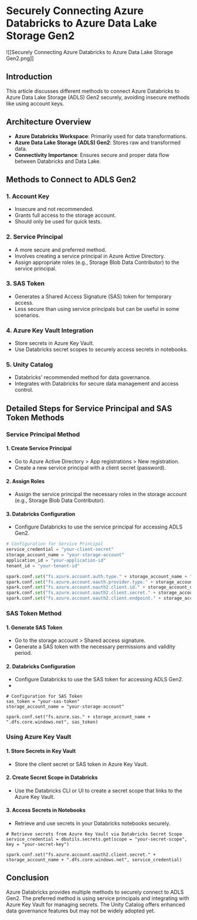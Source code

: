 # Securely Connecting Azure Databricks to Azure Data Lake Storage Gen2
![[Securely Connecting Azure Databricks to Azure Data Lake Storage Gen2.png]]
## Introduction
This article discusses different methods to connect Azure Databricks to Azure Data Lake Storage (ADLS) Gen2 securely, avoiding insecure methods like using account keys.

## Architecture Overview
- **Azure Databricks Workspace**: Primarily used for data transformations.
- **Azure Data Lake Storage (ADLS) Gen2**: Stores raw and transformed data.
- **Connectivity Importance**: Ensures secure and proper data flow between Databricks and Data Lake.

## Methods to Connect to ADLS Gen2

### 1. Account Key
- Insecure and not recommended.
- Grants full access to the storage account.
- Should only be used for quick tests.

### 2. Service Principal
- A more secure and preferred method.
- Involves creating a service principal in Azure Active Directory.
- Assign appropriate roles (e.g., Storage Blob Data Contributor) to the service principal.

### 3. SAS Token
- Generates a Shared Access Signature (SAS) token for temporary access.
- Less secure than using service principals but can be useful in some scenarios.

### 4. Azure Key Vault Integration
- Store secrets in Azure Key Vault.
- Use Databricks secret scopes to securely access secrets in notebooks.

### 5. Unity Catalog
- Databricks' recommended method for data governance.
- Integrates with Databricks for secure data management and access control.

## Detailed Steps for Service Principal and SAS Token Methods

### Service Principal Method

#### 1. Create Service Principal
- Go to Azure Active Directory > App registrations > New registration.
- Create a new service principal with a client secret (password).

#### 2. Assign Roles
- Assign the service principal the necessary roles in the storage account (e.g., Storage Blob Data Contributor).

#### 3. Databricks Configuration
- Configure Databricks to use the service principal for accessing ADLS Gen2.

```python
# Configuration for Service Principal
service_credential = "your-client-secret"
storage_account_name = "your-storage-account"
application_id = "your-application-id"
tenant_id = "your-tenant-id"

spark.conf.set("fs.azure.account.auth.type." + storage_account_name + ".dfs.core.windows.net", "OAuth")
spark.conf.set("fs.azure.account.oauth.provider.type." + storage_account_name + ".dfs.core.windows.net", "org.apache.hadoop.fs.azurebfs.oauth2.ClientCredsTokenProvider")
spark.conf.set("fs.azure.account.oauth2.client.id." + storage_account_name + ".dfs.core.windows.net", application_id)
spark.conf.set("fs.azure.account.oauth2.client.secret." + storage_account_name + ".dfs.core.windows.net", service_credential)
spark.conf.set("fs.azure.account.oauth2.client.endpoint." + storage_account_name + ".dfs.core.windows.net", "https://login.microsoftonline.com/" + tenant_id + "/oauth2/token")
```

### SAS Token Method

#### 1. Generate SAS Token

- Go to the storage account > Shared access signature.
- Generate a SAS token with the necessary permissions and validity period.

#### 2. Databricks Configuration

- Configure Databricks to use the SAS token for accessing ADLS Gen2.
-

```
# Configuration for SAS Token
sas_token = "your-sas-token"
storage_account_name = "your-storage-account"

spark.conf.set("fs.azure.sas." + storage_account_name + ".dfs.core.windows.net", sas_token)

```


### Using Azure Key Vault

#### 1. Store Secrets in Key Vault

- Store the client secret or SAS token in Azure Key Vault.

#### 2. Create Secret Scope in Databricks

- Use the Databricks CLI or UI to create a secret scope that links to the Azure Key Vault.

#### 3. Access Secrets in Notebooks

- Retrieve and use secrets in your Databricks notebooks securely.

```
# Retrieve secrets from Azure Key Vault via Databricks Secret Scope
service_credential = dbutils.secrets.get(scope = "your-secret-scope", key = "your-secret-key")

spark.conf.set("fs.azure.account.oauth2.client.secret." + storage_account_name + ".dfs.core.windows.net", service_credential)

```

## Conclusion

Azure Databricks provides multiple methods to securely connect to ADLS Gen2. The preferred method is using service principals and integrating with Azure Key Vault for managing secrets. The Unity Catalog offers enhanced data governance features but may not be widely adopted yet.
